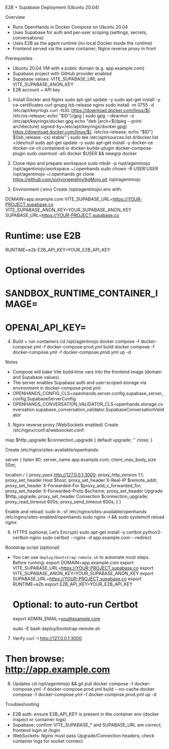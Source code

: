 E2B + Supabase Deployment (Ubuntu 20.04)

Overview
- Runs OpenHands in Docker Compose on Ubuntu 20.04
- Uses Supabase for auth and per‑user scoping (settings, secrets, conversations)
- Uses E2B as the agent runtime (no local Docker inside the runtime)
- Frontend served via the same container; Nginx reverse proxy in front

Prerequisites
- Ubuntu 20.04 VM with a public domain (e.g. app.example.com)
- Supabase project with GitHub provider enabled
- Supabase values: VITE_SUPABASE_URL and VITE_SUPABASE_ANON_KEY
- E2B account + API key

1) Install Docker and Nginx
sudo apt-get update -y
sudo apt-get install -y ca-certificates curl gnupg lsb-release nginx
sudo install -m 0755 -d /etc/apt/keyrings
curl -fsSL https://download.docker.com/linux/$(. /etc/os-release; echo "$ID")/gpg | sudo gpg --dearmor -o /etc/apt/keyrings/docker.gpg
echo "deb [arch=$(dpkg --print-architecture) signed-by=/etc/apt/keyrings/docker.gpg] https://download.docker.com/linux/$(. /etc/os-release; echo "$ID") $(lsb_release -cs) stable" | sudo tee /etc/apt/sources.list.d/docker.list >/dev/null
sudo apt-get update -y
sudo apt-get install -y docker-ce docker-ce-cli containerd.io docker-buildx-plugin docker-compose-plugin
sudo usermod -aG docker $USER && newgrp docker

2) Clone repo and prepare workspace
sudo mkdir -p /opt/agentmojo /opt/agentmojo/workspace ~/.openhands
sudo chown -R $USER:$USER /opt/agentmojo ~/.openhands
git clone https://github.com/sixtyoneeighty/AgMojo.git /opt/agentmojo

3) Environment (.env)
Create /opt/agentmojo/.env with:

DOMAIN=app.example.com
VITE_SUPABASE_URL=https://YOUR-PROJECT.supabase.co
VITE_SUPABASE_ANON_KEY=YOUR_SUPABASE_ANON_KEY
SUPABASE_URL=https://YOUR-PROJECT.supabase.co

# Runtime: use E2B
RUNTIME=e2b
E2B_API_KEY=YOUR_E2B_API_KEY

# Optional overrides
# SANDBOX_RUNTIME_CONTAINER_IMAGE=
# OPENAI_API_KEY=

4) Build + run containers
cd /opt/agentmojo
docker compose -f docker-compose.yml -f docker-compose.prod.yml build
docker compose -f docker-compose.yml -f docker-compose.prod.yml up -d

Notes
- Compose will bake Vite build‑time vars into the frontend image (domain and Supabase values).
- The server enables Supabase auth and user‑scoped storage via environment in docker-compose.prod.yml:
 - OPENHANDS_CONFIG_CLS=openhands.server.config.supabase_server_config.SupabaseServerConfig
  - OPENHANDS_CONVERSATION_VALIDATOR_CLS=openhands.storage.conversation.supabase_conversation_validator.SupabaseConversationValidator

5) Nginx reverse proxy (WebSockets enabled)
Create /etc/nginx/conf.d/websocket.conf:

map $http_upgrade $connection_upgrade {
  default upgrade;
  ''      close;
}

Create /etc/nginx/sites-available/openhands:

server {
  listen 80;
  server_name app.example.com;
  client_max_body_size 50m;

  location / {
    proxy_pass http://127.0.0.1:3000;
    proxy_http_version 1.1;
    proxy_set_header Host $host;
    proxy_set_header X-Real-IP $remote_addr;
    proxy_set_header X-Forwarded-For $proxy_add_x_forwarded_for;
    proxy_set_header X-Forwarded-Proto $scheme;
    proxy_set_header Upgrade $http_upgrade;
    proxy_set_header Connection $connection_upgrade;
    proxy_read_timeout 600s;
    proxy_send_timeout 600s;
  }
}

 Enable and reload:
sudo ln -sf /etc/nginx/sites-available/openhands /etc/nginx/sites-enabled/openhands
sudo nginx -t && sudo systemctl reload nginx

6) HTTPS (optional, Let’s Encrypt)
sudo apt-get install -y certbot python3-certbot-nginx
sudo certbot --nginx -d app.example.com --redirect

Bootstrap script (optional)
- You can use `deploy/bootstrap-remote.sh` to automate most steps. Before running:
  export DOMAIN=app.example.com
  export VITE_SUPABASE_URL=https://YOUR-PROJECT.supabase.co
  export VITE_SUPABASE_ANON_KEY=YOUR_SUPABASE_ANON_KEY
  export SUPABASE_URL=https://YOUR-PROJECT.supabase.co
  export RUNTIME=e2b
  export E2B_API_KEY=YOUR_E2B_API_KEY
  # Optional: to auto-run Certbot
  export ADMIN_EMAIL=you@example.com

  sudo -E bash deploy/bootstrap-remote.sh

7) Verify
curl -I http://127.0.0.1:3000
# Then browse: http://app.example.com

8) Updates
cd /opt/agentmojo && git pull
docker compose -f docker-compose.yml -f docker-compose.prod.yml build --no-cache
docker compose -f docker-compose.yml -f docker-compose.prod.yml up -d

Troubleshooting
- E2B auth: ensure E2B_API_KEY is present in the container env (docker inspect or container logs)
- Supabase: confirm VITE_SUPABASE_* and SUPABASE_URL are correct; frontend login at /login
- WebSockets: Nginx must pass Upgrade/Connection headers; check container logs for socket connect
